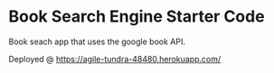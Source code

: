 # Book Search Engine Starter Code

Book seach app that uses the google book API.

Deployed @ https://agile-tundra-48480.herokuapp.com/
